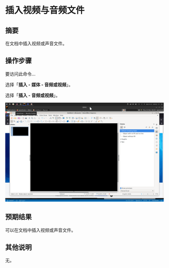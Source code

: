 # 插入视频与音频文件

## 摘要

在文档中插入视频或声音文件。

## 操作步骤

要访问此命令...

选择「**插入 - 媒体 - 音频或视频**」。

选择「**插入 - 音频或视频**」。

![](./img/Screenshot_20221013_080504.png)

## 预期结果

可以在文档中插入视频或声音文件。

## 其他说明

无。
